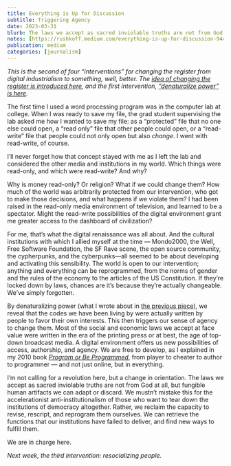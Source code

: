 ```yaml
---
title: Everything is Up for Discussion
subtitle: Triggering Agency
date: 2023-03-31
blurb: The laws we accept as sacred inviolable truths are not from God at all, but fungible human artifacts we can adapt or discard
notes: [https://rushkoff.medium.com/everything-is-up-for-discussion-94cb071e2950](https://rushkoff.medium.com/everything-is-up-for-discussion-94cb071e2950 "https://rushkoff.medium.com/everything-is-up-for-discussion-94cb071e2950")
publication: medium
categories: [journalism]
---
```


_This is the second of four “interventions” for changing the register from digital industrialism to something, well, better. The_ [_idea of changing the register is introduced here_](https://rushkoff.medium.com/dont-get-people-to-do-anything-9d59a1cf29a0)_, and the first intervention,_ [_“denaturalize power” is here_](https://rushkoff.medium.com/if-it-aint-real-don-t-fix-it-c080b27f82c5)_._

The first time I used a word processing program was in the computer lab at college. When I was ready to save my file, the grad student supervising the lab asked me how I wanted to save my file: as a “protected” file that no one else could open, a “read only” file that other people could open, or a “read-write” file that people could not only open but also _change_. I went with read-write, of course.

I’ll never forget how that concept stayed with me as I left the lab and considered the other media and institutions in my world. Which things were read-only, and which were read-write? And why?

Why is money read-only? Or religion? What if we could change them? How much of the world was arbitrarily protected from our intervention, who got to make those decisions, and what happens if we violate them? I had been raised in the read-only media environment of television, and learned to be a spectator. Might the read-write possibilities of the digital environment grant me greater access to the dashboard of civilization?

For me, that’s what the digital renaissance was all about. And the cultural institutions with which I allied myself at the time — Mondo2000, the Well, Free Software Foundation, the SF Rave scene, the open source community, the cypherpunks, and the cyberpunks—all seemed to be about developing and activating this sensibility. The world is open to our intervention; anything and everything can be reprogrammed, from the norms of gender and the rules of the economy to the articles of the US Constitution. If they’re locked down by laws, chances are it’s because they’re actually changeable. We’ve simply forgotten.

By denaturalizing power (what I wrote about in [the previous piece](https://rushkoff.medium.com/if-it-aint-real-don-t-fix-it-c080b27f82c5)), we reveal that the codes we have been living by were actually written by people to favor their own interests. This then triggers our sense of agency to change them. Most of the social and economic laws we accept at face value were written in the era of the printing press or at best, the age of top-down broadcast media. A digital environment offers us new possibilities of access, authorship, and agency. We are free to develop, as I explained in my 2010 book [_Program or Be Programmed_](https://www.orbooks.com/catalog/program/), from player to cheater to author to programmer — and not just online, but in everything.

I’m not calling for a revolution here, but a change in orientation. The laws we accept as sacred inviolable truths are not from God at all, but fungible human artifacts we can adapt or discard. We mustn’t mistake this for the accelerationist anti-institutionalism of those who want to tear down the institutions of democracy altogether. Rather, we reclaim the capacity to revise, rescript, and reprogram them ourselves. We can retrieve the functions that our institutions have failed to deliver, and find new ways to fulfill them.

We are in charge here.

_Next week, the third intervention: resocializing people._


